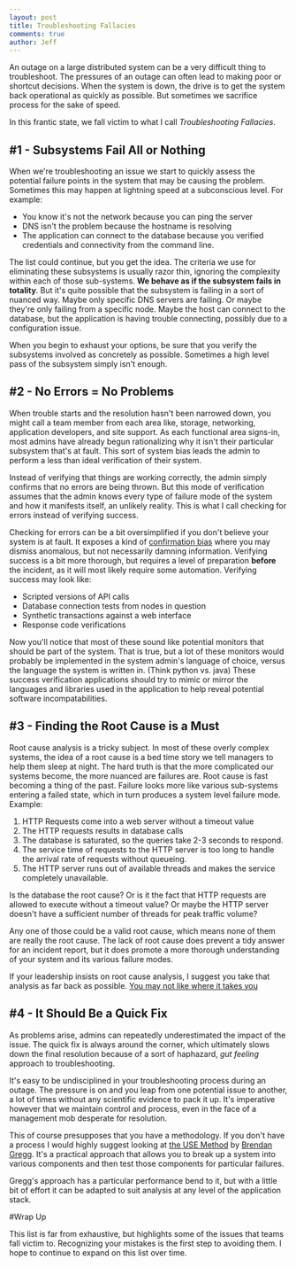 ```yaml
---
layout: post
title: Troubleshooting Fallacies
comments: true
author: Jeff
---
```


An outage on a large distributed system can be a very difficult thing to troubleshoot.  The pressures of an outage can often lead to making poor or shortcut decisions. When the system is down, the drive is to get the system back operational as quickly as possible. But sometimes we sacrifice process for the sake of speed.

In this frantic state, we fall victim to what I call *Troubleshooting Fallacies*. 


## #1 - Subsystems Fail All or Nothing

When we're troubleshooting an issue we start to quickly assess the potential failure points in the system that may be causing the problem. Sometimes this may happen at lightning speed at a subconscious level. For example:

* You know it's not the network because you can ping the server
* DNS isn't the problem because the hostname is resolving
* The application can connect to the database because you verified credentials and connectivity from the command line.

The list could continue, but you get the idea. The criteria we use for eliminating these subsystems is usually razor thin, ignoring the complexity within each of those sub-systems. **We behave as if the subsystem fails in totality**.  But it's quite possible that the subsystem is failing in a sort of nuanced way. Maybe only specific DNS servers are failing. Or maybe they're only failing from a specific node. Maybe the host can connect to the database, but the application is having trouble connecting, possibly due to a configuration issue.

When you begin to exhaust your options, be sure that you verify the subsystems involved as concretely as possible. Sometimes a high level pass of the subsystem simply isn't enough.

## #2 - No Errors = No Problems

When trouble starts and the resolution hasn't been narrowed down, you might call a team member from each area like, storage, networking, application developers, and site support. As each functional area signs-in, most admins have already begun rationalizing why it isn't their particular subsystem that's at fault. This sort of system bias leads the admin to perform a less than ideal verification of their system.

Instead of verifying that things are working correctly, the admin simply confirms that no errors are being thrown. But this mode of verification assumes that the admin knows every type of failure mode of the system and how it manifests itself, an unlikely reality.  This is what I call checking for errors instead of verifying success. 

Checking for errors can be a bit oversimplified if you don't believe your system is at fault. It exposes a kind of [confirmation bias](https://en.wikipedia.org/wiki/Confirmation_bias) where you may dismiss anomalous, but not necessarily damning information. Verifying success is a bit more thorough, but requires a level of preparation **before** the incident, as it will most likely require some automation. Verifying success may look like:

* Scripted versions of API calls
* Database connection tests from nodes in question
* Synthetic transactions against a web interface
* Response code verifications

Now you'll notice that most of these sound like potential monitors that should be part of the system. That is true, but a lot of these monitors would probably be implemented in the system admin's language of choice, versus the language the system is written in. (Think python vs. java) These success verification applications should try to mimic or mirror the languages and libraries used in the application to help reveal potential software incompatabilities.

## #3 - Finding the Root Cause is a Must

Root cause analysis is a tricky subject. In most of these overly complex systems, the idea of a root cause is a bed time story we tell managers to help them sleep at night. The hard truth is that the more complicated our systems become, the more nuanced are failures are. Root cause is fast becoming a thing of the past. Failure looks more like various sub-systems entering a failed state, which in turn produces a system level failure mode. Example:

1. HTTP Requests come into a web server without a timeout value
2. The HTTP requests results in database calls
3. The database is saturated, so the queries take 2-3 seconds to respond.
4. The service time of requests to the HTTP server is too long to handle the arrival rate of requests without queueing.
5. The HTTP server runs out of available threads and makes the service  completely unavailable.

Is the database the root cause?  Or is it the fact that HTTP requests are allowed to execute without a timeout value? Or maybe the HTTP server doesn't have a sufficient number of threads for peak traffic volume?

Any one of those could be a valid root cause, which means none of them are really the root cause. The lack of root cause does prevent a tidy answer for an incident report, but it does promote a more thorough understanding of your system and its various failure modes.

If your leadership insists on root cause analysis, I suggest you take that analysis as far back as possible. [You may not like where it takes you](http://www.allthingsdork.com/2015/01/24/Can-You-Handle-RCA/)

## #4 - It Should Be a Quick Fix

As problems arise, admins can repeatedly underestimated the impact of the issue. The quick fix is always around the corner, which ultimately slows down the final resolution because of a sort of haphazard, *gut feeling* approach to troubleshooting.

It's easy to be undisciplined in your troubleshooting process during an outage. The pressure is on and you leap from one potential issue to another, a lot of times without any scientific evidence to pack it up. It's imperative however that we maintain control and process, even in the face of a management mob desperate for resolution.

This of course presupposes that you have a methodology. If you don't have a process I would highly suggest looking at [the USE Method](http://www.brendangregg.com/usemethod.html) by [Brendan Gregg](https://twitter.com/brendangregg). It's a practical approach that allows you to break up a system into various components and then test those components for particular failures. 

Gregg's approach has a particular performance bend to it, but with a little bit of effort it can be adapted to suit analysis at any level of the application stack.

#Wrap Up

This list is far from exhaustive, but highlights some of the issues that teams fall victim to. Recognizing your mistakes is the first step to avoiding them. I hope to continue to expand on this list over time.